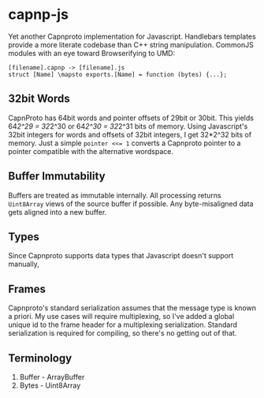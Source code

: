 capnp-js
========

Yet another Capnproto implementation for Javascript.
Handlebars templates provide a more literate codebase than C++ string manipulation.
CommonJS modules with an eye toward Browserifying to UMD:
```
[filename].capnp -> [filename].js
struct [Name] \mapsto exports.[Name] = function (bytes) {...};
```

32bit Words
-----------
CapnProto has 64bit words and pointer offsets of 29bit or 30bit.
This yields 64*2^29 = 32*2^30 or 64*2^30 = 32*2^31 bits of memory.
Using Javascript's 32bit integers for words and offsets of 32bit integers, I get 32*2^32 bits of memory.
Just a simple `pointer <<= 1` converts a Capnproto pointer to a pointer compatible with the alternative wordspace.

Buffer Immutability
-------------------
Buffers are treated as immutable internally.
All processing returns `Uint8Array` views of the source buffer if possible.
Any byte-misaligned data gets aligned into a new buffer.

Types
-----
Since Capnproto supports data types that Javascript doesn't support manually, 

Frames
------
Capnproto's standard serialization assumes that the message type is known a priori.
My use cases will require multiplexing, so I've added a global unique id to the frame header for a multiplexing serialization.
Standard serialization is required for compiling, so there's no getting out of that.

Terminology
-----------
1. Buffer - ArrayBuffer
2. Bytes - Uint8Array
